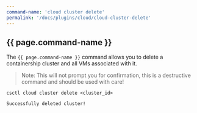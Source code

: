 ```yaml
---
command-name: 'cloud cluster delete'
permalink: '/docs/plugins/cloud/cloud-cluster-delete'
---
```


<h2> {{ page.command-name }} </h2>

The `{{ page.command-name }}` command allows you to delete a containership cluster and all VMs associated with it.

> Note: This will not prompt you for confirmation, this is a destructive command and should be used with care!

~~~
csctl cloud cluster delete <cluster_id>

Successfully deleted cluster!
~~~
